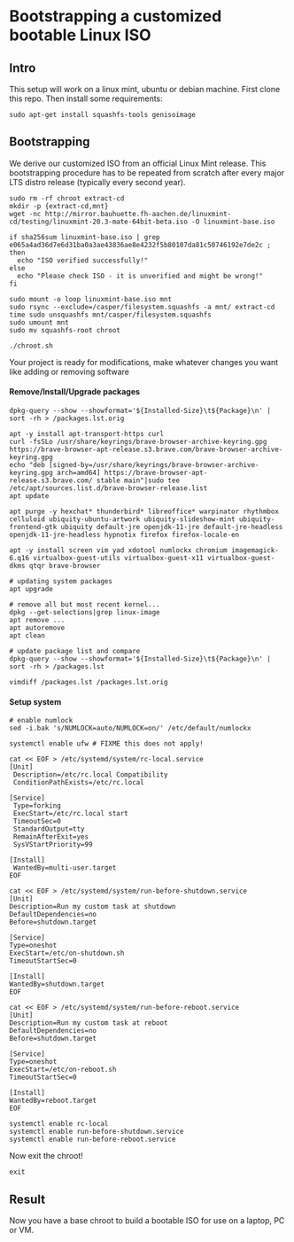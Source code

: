# Bootstrapping a customized bootable Linux ISO

## Intro

This setup will work on a linux mint, ubuntu or debian machine. First clone this repo.
Then install some requirements:
```
sudo apt-get install squashfs-tools genisoimage 
```

## Bootstrapping

We derive our customized ISO from an official Linux Mint release.
This bootstrapping procedure has to be repeated from scratch after every major LTS distro release (typically every second year).

```
sudo rm -rf chroot extract-cd
mkdir -p {extract-cd,mnt}
wget -nc http://mirror.bauhuette.fh-aachen.de/linuxmint-cd/testing/linuxmint-20.3-mate-64bit-beta.iso -O linuxmint-base.iso

if sha256sum linuxmint-base.iso | grep e065a4ad36d7e6d31ba0a3ae43836ae8e4232f5b80107da81c50746192e7de2c ; then
  echo "ISO verified successfully!"
else
  echo "Please check ISO - it is unverified and might be wrong!"
fi

sudo mount -o loop linuxmint-base.iso mnt
sudo rsync --exclude=/casper/filesystem.squashfs -a mnt/ extract-cd
time sudo unsquashfs mnt/casper/filesystem.squashfs
sudo umount mnt
sudo mv squashfs-root chroot

./chroot.sh
```
Your project is ready for modifications, make whatever changes you want like adding or removing software

#### Remove/Install/Upgrade packages
```
dpkg-query --show --showformat='${Installed-Size}\t${Package}\n' | sort -rh > /packages.lst.orig

apt -y install apt-transport-https curl
curl -fsSLo /usr/share/keyrings/brave-browser-archive-keyring.gpg https://brave-browser-apt-release.s3.brave.com/brave-browser-archive-keyring.gpg
echo "deb [signed-by=/usr/share/keyrings/brave-browser-archive-keyring.gpg arch=amd64] https://brave-browser-apt-release.s3.brave.com/ stable main"|sudo tee /etc/apt/sources.list.d/brave-browser-release.list
apt update

apt purge -y hexchat* thunderbird* libreoffice* warpinator rhythmbox celluloid ubiquity-ubuntu-artwork ubiquity-slideshow-mint ubiquity-frontend-gtk ubiquity default-jre openjdk-11-jre default-jre-headless openjdk-11-jre-headless hypnotix firefox firefox-locale-en

apt -y install screen vim yad xdotool numlockx chromium imagemagick-6.q16 virtualbox-guest-utils virtualbox-guest-x11 virtualbox-guest-dkms qtqr brave-browser

# updating system packages
apt upgrade 

# remove all but most recent kernel...
dpkg --get-selections|grep linux-image
apt remove ...
apt autoremove
apt clean

# update package list and compare
dpkg-query --show --showformat='${Installed-Size}\t${Package}\n' | sort -rh > /packages.lst

vimdiff /packages.lst /packages.lst.orig

```
#### Setup system
```
# enable numlock
sed -i.bak 's/NUMLOCK=auto/NUMLOCK=on/' /etc/default/numlockx

systemctl enable ufw # FIXME this does not apply!

cat << EOF > /etc/systemd/system/rc-local.service
[Unit]
 Description=/etc/rc.local Compatibility
 ConditionPathExists=/etc/rc.local
 
[Service]
 Type=forking
 ExecStart=/etc/rc.local start
 TimeoutSec=0
 StandardOutput=tty
 RemainAfterExit=yes
 SysVStartPriority=99
 
[Install]
 WantedBy=multi-user.target
EOF

cat << EOF > /etc/systemd/system/run-before-shutdown.service
[Unit]
Description=Run my custom task at shutdown
DefaultDependencies=no
Before=shutdown.target

[Service]
Type=oneshot
ExecStart=/etc/on-shutdown.sh
TimeoutStartSec=0

[Install]
WantedBy=shutdown.target
EOF

cat << EOF > /etc/systemd/system/run-before-reboot.service
[Unit]
Description=Run my custom task at reboot
DefaultDependencies=no
Before=shutdown.target

[Service]
Type=oneshot
ExecStart=/etc/on-reboot.sh
TimeoutStartSec=0

[Install]
WantedBy=reboot.target
EOF

systemctl enable rc-local
systemctl enable run-before-shutdown.service 
systemctl enable run-before-reboot.service
```

Now exit the chroot!

```
exit
```

## Result

Now you have a base chroot to build a bootable ISO for use on a laptop, PC or VM.
